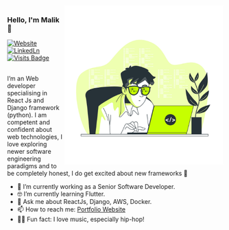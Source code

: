 ﻿<img align="right" src="https://github.com/MalikBagwala/MalikBagwala/blob/master/hero.jpg" alt="Illustration of Dev Malik at work" width=370px height=auto/>

### Hello, I'm Malik 👋

[![Website](https://img.shields.io/badge/maalik.dev-UP-green?logo=link&style=for-the-badge)](https://maalik.dev)
[![LinkedLn](https://img.shields.io/badge/linkedin-%230077B5.svg?&style=for-the-badge&logo=linkedin&logoColor=white)](https://www.linkedin.com/in/malik-bagwala-b989b5185/)
[![Visits Badge](https://badges.pufler.dev/visits/MalikBagwala/MalikBagwala?style=for-the-badge)](https://github.com/MalikBagwala/MalikBagwala)
<br><br>

I’m an Web developer specialising in React Js and Django framework (python). I am competent and confident about web technologies, I love exploring newer software engineering paradigms and to be completely honest, I do get excited about new frameworks 🤣

- 📱 I’m currently working as a Senior Software Developer.
- 🤓 I’m currently learning Flutter.
- 💬 Ask me about ReactJs, Django, AWS, Docker.
- 📫 How to reach me: [Portfolio Website](https://maalik.dev/)
- 🧑‍🎤 Fun fact: I love music, especially hip-hop!
